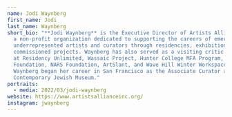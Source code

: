 ```yaml
---
name: Jodi Waynberg
first_name: Jodi
last_name: Waynberg
short_bio: "**Jodi Waynberg** is the Executive Director of Artists Alliance Inc,
  a non-profit organization dedicated to supporting the careers of emerging and
  underrepresented artists and curators through residencies, exhibitions, and
  commissioned projects. Waynberg has also served as a visiting critic and juror
  at Residency Unlimited, Wassaic Project, Hunter College MFA Program, AHL
  Foundation, NARS Foundation, ArtSlant, and Wave Hill Winter Workspace.
  Waynberg began her career in San Francisco as the Associate Curator at the
  Contemporary Jewish Museum."
portraits:
  - media: 2022/03/jodi-waynberg
website: https://www.artistsallianceinc.org/
instagram: jwaynberg
---
```

